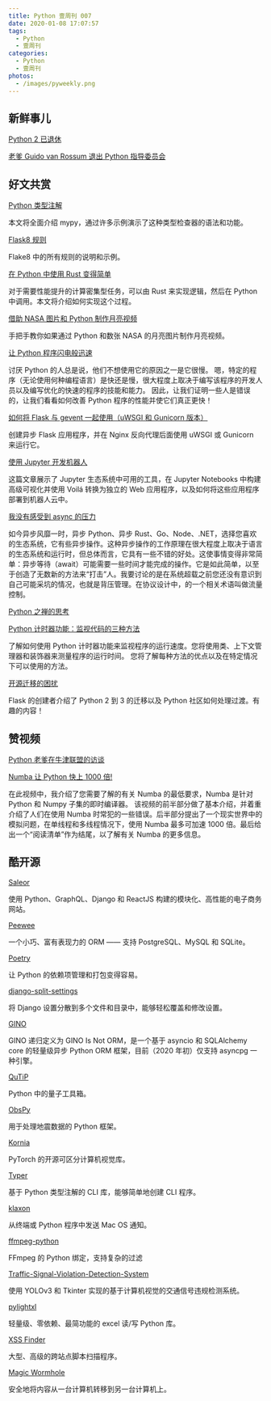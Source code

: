 ```yaml
---
title: Python 壹周刊 007
date: 2020-01-08 17:07:57
tags:
  - Python
  - 壹周刊
categories:
  - Python
  - 壹周刊
photos:
  - /images/pyweekly.png
---
```


## 新鲜事儿

[Python 2 已退休](https://pythonclock.org/?2020)

[老爹 Guido van Rossum 退出 Python 指导委员会](https://www.python.org/dev/peps/pep-8101/)

## 好文共赏

[Python 类型注解](https://kunigami.blog/2019/12/26/python-type-hints/)

本文将全面介绍 mypy，通过许多示例演示了这种类型检查器的语法和功能。

[Flask8 规则](http://www.flake8rules.com/)

Flake8 中的所有规则的说明和示例。

[在 Python 中使用 Rust 变得简单](https://blog.nicco.io/2020/01/01/rust-in-python-made-easy)

对于需要性能提升的计算密集型任务，可以由 Rust 来实现逻辑，然后在 Python 中调用。本文将介绍如何实现这个过程。

[借助 NASA 图片和 Python 制作月亮视频](https://nicholasfarrow.com/Creating-a-Moon-Animation-Using-NASA-Images-and-Python/)

手把手教你如果通过 Python 和数张 NASA 的月亮图片制作月亮视频。

[让 Python 程序闪电般迅速](https://martinheinz.dev/blog/13)

讨厌 Python 的人总是说，他们不想使用它的原因之一是它很慢。 嗯，特定的程序（无论使用何种编程语言）是快还是慢，很大程度上取决于编写该程序的开发人员以及编写优化的快速的程序的技能和能力。 因此，让我们证明一些人是错误的，让我们看看如何改善 Python 程序的性能并使它们真正更快！

[如何将 Flask 与 gevent 一起使用（uWSGI 和 Gunicorn 版本）](https://iximiuz.com/en/posts/flask-gevent-tutorial/)

创建异步 Flask 应用程序，并在 Nginx 反向代理后面使用 uWSGI 或 Gunicorn 来运行它。

[使用 Jupyter 开发机器人](https://medium.com/@wolfv/robot-development-with-jupyter-ddae16d4e688)

这篇文章展示了 Jupyter 生态系统中可用的工具，在 Jupyter Notebooks 中构建高级可视化并使用 Voilá 转换为独立的 Web 应用程序，以及如何将这些应用程序部署到机器人云中。

[我没有感受到 async 的压力](https://lucumr.pocoo.org/2020/1/1/async-pressure/)

如今异步风靡一时，异步 Python、异步 Rust、Go、Node、.NET，选择您喜欢的生态系统，它有些异步操作。这种异步操作的工作原理在很大程度上取决于语言的生态系统和运行时，但总体而言，它具有一些不错的好处。这使事情变得非常简单：异步等待（await）可能需要一些时间才能完成的操作。它是如此简单，以至于创造了无数新的方法来“打击”人。我要讨论的是在系统超载之前您还没有意识到自己可能采坑的情况，也就是背压管理。在协议设计中，的一个相关术语叫做流量控制。

[Python 之禅的思考](https://orbifold.xyz/zen-of-python.html)

[Python 计时器功能：监视代码的三种方法](https://realpython.com/python-timer/)

了解如何使用 Python 计时器功能来监视程序的运行速度。您将使用类、上下文管理器和装饰器来测量程序的运行时间。 您将了解每种方法的优点以及在特定情况下可以使用的方法。

[开源迁移的困扰](https://lucumr.pocoo.org/2019/12/28/open-source-migrates/)

Flask 的创建者介绍了 Python 2 到 3 的迁移以及 Python 社区如何处理过渡。有趣的内容！

## 赞视频

[Python 老爹在牛津联盟的访谈](https://www.youtube.com/watch?v=7kn7NtlV6g0)

[Numba 让 Python 快上 1000 倍!](https://www.youtube.com/watch?v=x58W9A2lnQc)

在此视频中，我介绍了您需要了解的有关 Numba 的最低要求，Numba 是针对 Python 和 Numpy 子集的即时编译器。 该视频的前半部分做了基本介绍，并着重介绍了人们在使用 Numba 时常犯的一些错误。后半部分提出了一个现实世界中的模拟问题，在单线程和多线程情况下，使用 Numba 最多可加速 1000 倍。最后给出一个“阅读清单”作为结尾，以了解有关 Numba 的更多信息。

## 酷开源

[Saleor](https://github.com/mirumee/saleor)

使用 Python、GraphQL、Django 和 ReactJS 构建的模块化、高性能的电子商务网站。

[Peewee](https://github.com/coleifer/peewee)

一个小巧、富有表现力的 ORM —— 支持 PostgreSQL、MySQL 和 SQLite。

[Poetry](https://github.com/python-poetry/poetry)

让 Python 的依赖项管理和打包变得容易。

[django-split-settings](https://github.com/sobolevn/django-split-settings)

将 Django 设置分散到多个文件和目录中，能够轻松覆盖和修改设置。

[GINO](https://github.com/python-gino/gino)

GINO 递归定义为 GINO Is Not ORM，是一个基于 asyncio 和 SQLAlchemy core 的轻量级异步 Python ORM 框架，目前（2020 年初）仅支持 asyncpg 一种引擎。

[QuTiP](https://github.com/qutip/qutip)

Python 中的量子工具箱。

[ObsPy](https://github.com/obspy/obspy)

用于处理地震数据的 Python 框架。

[Kornia](https://github.com/kornia/kornia)

PyTorch 的开源可区分计算机视觉库。

[Typer](https://github.com/tiangolo/typer)

基于 Python 类型注解的 CLI 库，能够简单地创建 CLI 程序。

[klaxon](https://github.com/knowsuchagency/klaxon)

从终端或 Python 程序中发送 Mac OS 通知。

[ffmpeg-python](https://github.com/kkroening/ffmpeg-python)

FFmpeg 的 Python 绑定，支持复杂的过滤

[Traffic-Signal-Violation-Detection-System](https://github.com/anmspro/Traffic-Signal-Violation-Detection-System)

使用 YOLOv3 和 Tkinter 实现的基于计算机视觉的交通信号违规检测系统。

[pylightxl](https://github.com/PydPiper/pylightxl)

轻量级、零依赖、最简功能的 excel 读/写 Python 库。

[XSS Finder](https://github.com/haroonawanofficial/XSS-Finder)

大型、高级的跨站点脚本扫描程序。

[Magic Wormhole](https://github.com/warner/magic-wormhole)

安全地将内容从一台计算机转移到另一台计算机上。
